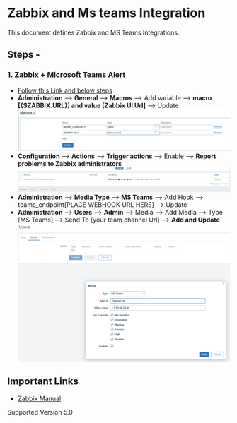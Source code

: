 

# Zabbix and Ms teams Integration

This document defines Zabbix and MS Teams Integrations.

## Steps -

### 1. Zabbix + Microsoft Teams Alert

* [Follow this Link and below steps](https://www.zabbix.com/integrations/msteams)
* **Administration** --> **General** --> **Macros** --> Add variable --> **macro [{$ZABBIX.URL}] and value [Zabbix UI Url]** --> Update
![Macros](https://github.com/Shubhamjain6197/zabbix-agent-auto-registration/blob/main/img/custom-macros.png)
* **Configuration** --> **Actions** --> **Trigger actions** --> Enable --> **Report problems to Zabbix administrators**
![Enable Admin Alerting](https://github.com/Shubhamjain6197/zabbix-agent-auto-registration/blob/main/img/enable-admin-alerting.png)
* **Administration** --> **Media Type** --> **MS Teams** --> Add Hook --> teams_endpoint[PLACE WEBHOOK URL HERE] --> Update
* **Administration** --> **Users** --> **Admin** --> Media --> Add Media --> Type [MS Teams] --> Send To [your team channel Url] --> **Add and Update**
![Add Media](https://github.com/Shubhamjain6197/zabbix-agent-auto-registration/blob/main/img/custom-add-media.png)

## Important Links

* [Zabbix Manual](https://www.zabbix.com/documentation/current/manual)


Supported Version 5.0

